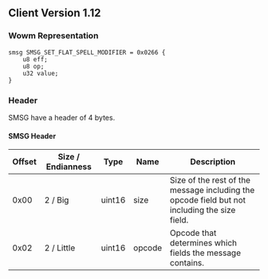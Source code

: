 ## Client Version 1.12

### Wowm Representation
```rust,ignore
smsg SMSG_SET_FLAT_SPELL_MODIFIER = 0x0266 {
    u8 eff;    
    u8 op;    
    u32 value;    
}

```
### Header
SMSG have a header of 4 bytes.

#### SMSG Header
| Offset | Size / Endianness | Type   | Name   | Description |
| ------ | ----------------- | ------ | ------ | ----------- |
| 0x00   | 2 / Big           | uint16 | size   | Size of the rest of the message including the opcode field but not including the size field.|
| 0x02   | 2 / Little        | uint16 | opcode | Opcode that determines which fields the message contains.|
